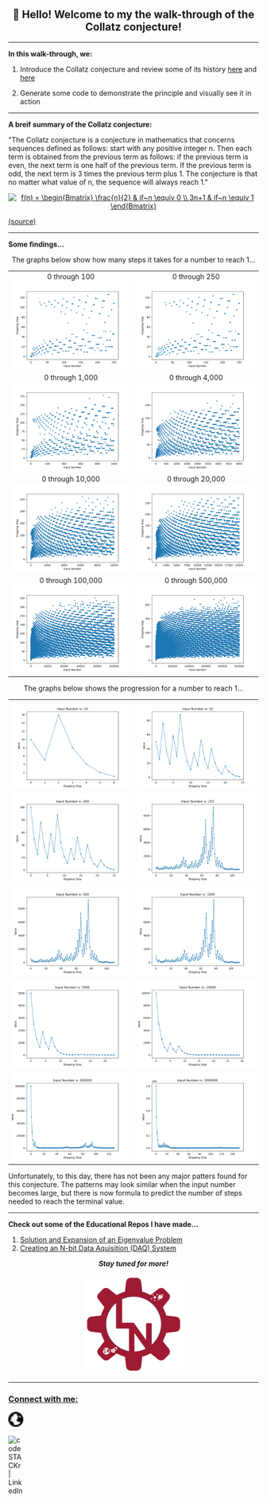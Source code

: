 <center>

##  👋 Hello! Welcome to my the walk-through of the Collatz conjecture!

</center>

---

<b> In this walk-through, we: </b>

1. Introduce the Collatz conjecture and review some of its history <a href="https://en.wikipedia.org/wiki/Collatz_conjecture">here</a> and <a href="https://www.quantamagazine.org/mathematician-terence-tao-and-the-collatz-conjecture-20191211/">here</a>

2. Generate some code to demonstrate the principle and visually see it in action 

---

<b> A breif summary of the Collatz conjecture: </b>

"The Collatz conjecture is a conjecture in mathematics that concerns sequences defined as follows: start with any positive integer n. Then each term is obtained from the previous term as follows: if the previous term is even, the next term is one half of the previous term. If the previous term is odd, the next term is 3 times the previous term plus 1. The conjecture is that no matter what value of n, the sequence will always reach 1." 

<center>

<a href="https://www.codecogs.com/eqnedit.php?latex=f(n)&space;=&space;\begin{Bmatrix}&space;\frac{n}{2}&space;&&space;if~n&space;\equiv&space;0&space;\\&space;3n&plus;1&space;&&space;if~n&space;\equiv&space;1&space;\end{Bmatrix}" target="_blank"><img src="https://latex.codecogs.com/gif.latex?f(n)&space;=&space;\begin{Bmatrix}&space;\frac{n}{2}&space;&&space;if~n&space;\equiv&space;0&space;\\&space;3n&plus;1&space;&&space;if~n&space;\equiv&space;1&space;\end{Bmatrix}" title="f(n) = \begin{Bmatrix} \frac{n}{2} & if~n \equiv 0 \\ 3n+1 & if~n \equiv 1 \end{Bmatrix}" /></a>

</center>

[(source)](https://en.wikipedia.org/wiki/Collatz_conjecture)

---

<b> Some findings... </b>

<center>

The graphs below show how many steps it takes for a number to reach 1...

|  |  |
| :-------: | :-------: |
| 0 through 100![](./src/0thru100.png) | 0 through 250 ![](./src/0thru250.png) |
| 0 through  1,000![](./src/0thru1000.png) | 0 through 4,000 ![](./src/0thru4000.png)
| 0 through 10,000 ![](./src/0thru9999.png) | 0 through 20,000 ![](./src/0thru20000.png) |
| 0 through 100,000 ![](./src/0thru100000.png) | 0 through 500,000 ![](./src/0thru500000.png) |

The graphs below shows the progression for a number to reach 1... 

|  |  |
| :-------: | :-------: |
| ![](./src/SingleNumber_10.png) | ![](./src/SingleNumber_50.png) |
| ![](./src/SingleNumber_100.png) | ![](./src/SingleNumber_250.png) |
| ![](./src/SingleNumber_500.png) | ![](./src/SingleNumber_1000.png) |
| ![](./src/SingleNumber_5000.png) | ![](./src/SingleNumber_10000.png) | 
| ![](./src/SingleNumber_100000.png) |![](./src/SingleNumber_1000000.png) |

</center>

Unfortunately, to this day, there has not been any major patters found for this conjecture. The patterns may look similar when the input number becomes large, but there is now formula to predict the number of steps needed to reach the terminal value. 

---

<b> Check out some of the Educational Repos I have made... </b>

1) [Solution and Expansion of an Eigenvalue Problem](https://github.com/LiamNesterEducational/ExpansionOfAnEigenvalueProblem)
2) [Creating an N-bit Data Aquisition (DAQ) System](https://github.com/LiamNesterEducational/CreatingAnNBitDataAqSystem)

<center>

***Stay tuned for more!***

<p align="center">
  <a href="https://liamnester.github.io/" </a><img width="200" src="././src/LiamNesterLogo.png"  >
</p>

</center>

---

### Connect with me:


[<img align="left" alt="chttps://liamnester.github.io/" width="30px" src="https://raw.githubusercontent.com/iconic/open-iconic/master/svg/globe.svg" />][website] 

<br><br>

[<img align="left" alt="codeSTACKr | LinkedIn" width="30px" src="https://cdn.jsdelivr.net/npm/simple-icons@v3/icons/linkedin.svg" />][linkedin]


[website]: https://liamnester.github.io/
[linkedin]: https://www.linkedin.com/in/liamnester/